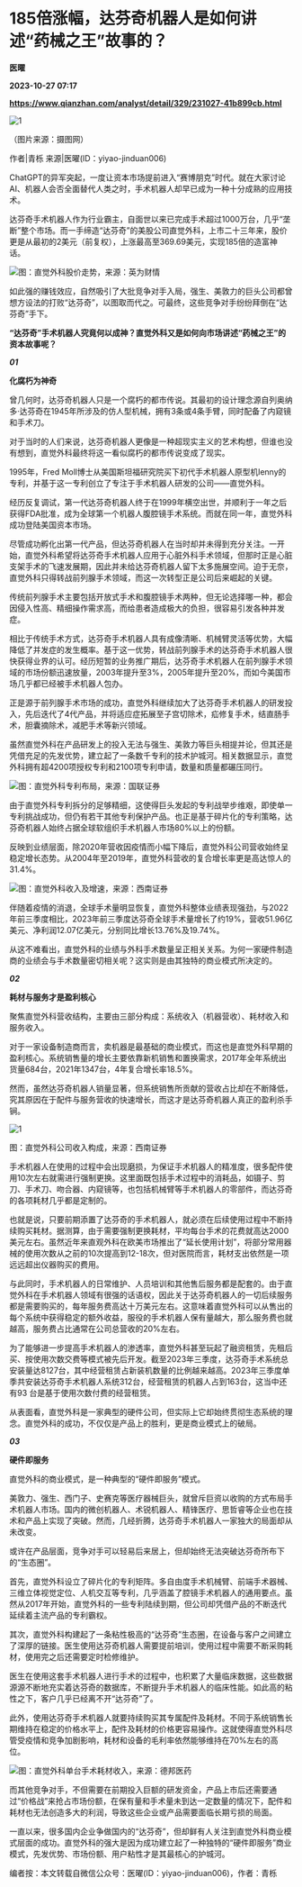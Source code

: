 # 185倍涨幅，达芬奇机器人是如何讲述“药械之王”故事的？
**医曜**

**2023-10-27 07:17**

**https://www.qianzhan.com/analyst/detail/329/231027-41b899cb.html**

![1](https://img3.qianzhan.com/news/202310/27/20231027-407814c99df9826a_760x5000.jpg)

（图片来源：摄图网）

作者|青栎 来源|医曜(ID：yiyao-jinduan006)

ChatGPT的异军突起，一度让资本市场提前进入“赛博朋克”时代。就在大家讨论AI、机器人会否全面替代人类之时，手术机器人却早已成为一种十分成熟的应用技术。

达芬奇手术机器人作为行业霸主，自面世以来已完成手术超过1000万台，几乎“垄断”整个市场。而一手缔造“达芬奇”的美股公司直觉外科，上市二十三年来，股价更是从最初的2美元（前复权），上涨最高至369.69美元，实现185倍的造富神话。

![](https://img3.qianzhan.com/news/202310/27/20231027-5040e15a47183879_600x5000.png)图：直觉外科股价走势，来源：英为财情

如此强的赚钱效应，自然吸引了大批竞争对手入局，强生、美敦力的巨头公司都曾想方设法的打败“达芬奇”，以图取而代之。可最终，这些竞争对手纷纷拜倒在“达芬奇”手下。

**“达芬奇”手术机器人究竟何以成神？直觉外科又是如何向市场讲述“药械之王”的资本故事呢？**

_**01**_

**化腐朽为神奇**

曾几何时，达芬奇机器人只是一个腐朽的都市传说。其最初的设计理念源自列奥纳多·达芬奇在1945年所涉及的仿人型机械，拥有3条或4条手臂，同时配备了内窥镜和手术刀。

对于当时的人们来说，达芬奇机器人更像是一种超现实主义的艺术构想，但谁也没有想到，直觉外科最终将这一看似腐朽的都市传说变成了现实。

1995年，Fred Moll博士从美国斯坦福研究院买下初代手术机器人原型机lenny的专利，并基于这一专利创立了专注于手术机器人研发的公司——直觉外科。

经历反复调试，第一代达芬奇机器人终于在1999年横空出世，并顺利于一年之后获得FDA批准，成为全球第一个机器人腹腔镜手术系统。而就在同一年，直觉外科成功登陆美国资本市场。

尽管成功孵化出第一代产品，但达芬奇机器人在当时却并未得到充分关注。一开始，直觉外科希望将达芬奇手术机器人应用于心脏外科手术领域，但那时正是心脏支架手术的飞速发展期，因此并未给达芬奇机器人留下太多施展空间。迫于无奈，直觉外科只得转战前列腺手术领域，而这一次转型正是公司后来崛起的关键。

传统前列腺手术主要包括开放式手术和腹腔镜手术两种，但无论选择哪一种，都会因侵入性高、精细操作需求高，而给患者造成极大的负担，很容易引发各种并发症。

相比于传统手术方式，达芬奇手术机器人具有成像清晰、机械臂灵活等优势，大幅降低了并发症的发生概率。基于这一优势，转战前列腺手术的达芬奇手术机器人很快获得业界的认可。经历短暂的业务推广期后，达芬奇手术机器人在前列腺手术领域的市场份额迅速放量，2003年提升至3%，2005年提升至20%，而如今美国市场几乎都已经被手术机器人包办。

正是源于前列腺手术市场的成功，直觉外科继续加大了达芬奇手术机器人的研发投入，先后迭代了4代产品，并将适应症拓展至子宫切除术，疝修复手术，结直肠手术，胆囊摘除术，减肥手术等新兴领域。

虽然直觉外科在产品研发上的投入无法与强生、美敦力等巨头相提并论，但其还是凭借充足的先发优势，建立起了一条数千专利的技术护城河。相关数据显示，直觉外科拥有超4200项授权专利和2100项专利申请，数量和质量都碾压同行。

![](https://img3.qianzhan.com/news/202310/27/20231027-137862e9b5a4aaf4_600x5000.png)图：直觉外科专利布局，来源：国联证券

由于直觉外科专利拆分的足够精细，这使得巨头发起的专利战举步维艰，即使单一专利挑战成功，但仍有若干其他专利保护产品。也正是基于碎片化的专利策略，达芬奇机器人始终占据全球软组织手术机器人市场80%以上的份额。

反映到业绩层面，除2020年营收因疫情而小幅下降后，直觉外科公司营收始终呈稳定增长态势。从2004年至2019年，直觉外科营收的复合增长率更是高达惊人的31.4%。

![](https://img3.qianzhan.com/news/202310/27/20231027-ae7eb3a651f8a41a_600x5000.png)图：直觉外科收入及增速，来源：西南证券

伴随着疫情的消退，全球手术量明显恢复，直觉外科整体业绩表现强劲，与2022年前三季度相比，2023年前三季度达芬奇全球手术量增长了约19%，营收51.96亿美元、净利润12.07亿美元，分别同比增长13.76%及19.74%。

从这不难看出，直觉外科的业绩与外科手术数量呈正相关关系。为何一家硬件制造商的业绩会与手术数量密切相关呢？这实则是由其独特的商业模式所决定的。

_**02**_

**耗材与服务才是盈利核心**

聚焦直觉外科营收结构，主要由三部分构成：系统收入（机器营收）、耗材收入和服务收入。

对于一家设备制造商而言，卖机器是最基础的商业模式，而这也是直觉外科早期的盈利核心。系统销售量的增长主要依靠新机销售和置换需求，2017年全年系统出货量684台，2021年1347台，4年复合增长率18.5%。

然而，虽然达芬奇机器人销量显著，但系统销售所贡献的营收占比却在不断降低，究其原因在于配件与服务营收的快速增长，而这才是达芬奇机器人真正的盈利杀手锏。

![1](https://img3.qianzhan.com/news/202310/27/20231027-f641c83d0d91af8f_760x5000.png)

图：直觉外科公司收入构成，来源：西南证券

手术机器人在使用的过程中会出现磨损，为保证手术机器人的精准度，很多配件使用10次左右就需进行强制更换。这里面既包括手术过程中的消耗品，如镊子、剪刀、手术刀、吻合器、内窥镜等，也包括机械臂等手术机器人的零部件，而达芬奇的各项耗材几乎都是定制的。

也就是说，只要前期添置了达芬奇的手术机器人，就必须在后续使用过程中不断持续购买耗材。据测算，由于需要强制更换耗材，平均每台手术的花费就高达2000美元左右。虽然近年来直观外科在欧美市场推出了“延长使用计划”，将部分常用器械的使用次数从之前的10次提高到12-18次，但对医院而言，耗材支出依然是一项远远超出仪器购买的费用。

与此同时，手术机器人的日常维护、人员培训和其他售后服务都是配套的。由于直觉外科在手术机器人领域有很强的话语权，因此关于达芬奇机器人的一切后续服务都是需要购买的，每年服务费高达十万美元左右。这意味着直觉外科可以从售出的每个系统中获得稳定的额外收益，服役的手术机器人保有量越大，那么服务费也就越高，服务费占比通常在公司总营收的20%左右。

为了能够进一步提高手术机器人的渗透率，直觉外科甚至玩起了融资租赁，先租后买、按使用次数交费等模式被先后开发。截至2023年三季度，达芬奇手术系统总安装量达8127台，其中经营租赁占新装机数量的比例越来越高。2023年三季度单季共安装达芬奇手术机器人系统312台，经营租赁的机器人占到163台，这当中还有93 台是基于使用次数付费的经营租赁。

从表面看，直觉外科是一家典型的硬件公司，但实际上它却始终贯彻生态系统的理念。直觉外科的成功，不仅仅是产品上的胜利，更是商业模式上的破局。

_**03**_

**硬件即服务**

直觉外科的商业模式，是一种典型的“硬件即服务”模式。

美敦力、强生、西门子、史赛克等医疗器械巨头，就曾斥巨资以收购的方式布局手术机器人市场。国内的微创机器人、术锐机器人、精锋医疗、思哲睿等企业也在技术和产品上实现了突破。然而，几经折腾，达芬奇手术机器人一家独大的局面却从未改变。

或许在产品层面，竞争对手可以轻易后来居上，但却始终无法突破达芬奇所布下的“生态圈”。

首先，直觉外科设立了碎片化的专利矩阵。多自由度手术机械臂、前端手术器械、三维立体视觉定位、人机交互等专利，几乎涵盖了腔镜手术机器人的通用要点。虽然从2017年开始，直觉外科的一些专利陆续到期，但公司却凭借产品的不断迭代延续着主流产品的专利霸权。

其次，直觉外科构建起了一条粘性极高的“达芬奇”生态圈，在设备与客户之间建立了深厚的链接。医生使用达芬奇机器人需要提前培训，使用过程中需要不断采购耗材，使用完之后还需要定时检修维护。

医生在使用这套手术机器人进行手术的过程中，也积累了大量临床数据，这些数据源源不断地充实着达芬奇的数据库，不断提升手术机器人的临床性能。如此高的粘性之下，客户几乎已经离不开“达芬奇”了。

此外，使用达芬奇手术机器人就要持续购买其专属配件及耗材。不同于系统销售长期维持在稳定的价格水平上，配件及耗材的价格更容易操作。这就使得直觉外科尽管受疫情和竞争加剧影响，耗材和设备的毛利率依然能够维持在70%左右的高位。

![](https://img3.qianzhan.com/news/202310/27/20231027-90e7f7349a95530a_600x5000.png)图：直觉外科单台手术耗材收入，来源：德邦医药

而其他竞争对手，不但需要在前期投入巨额的研发资金，产品上市后还需要通过“价格战”来抢占市场份额，在保有量和手术量未到达一定数量的情况下，配件和耗材也无法创造多大的利润，导致这些企业或产品需要面临长期亏损的局面。

一直以来，很多国内企业争做国内的“达芬奇”，但却鲜有人关注到直觉外科商业模式层面的成功。直觉外科的强大是因为成功建立起了一种独特的“硬件即服务”商业模式，先发优势、市场份额、用户粘性才是其最核心的护城河。

编者按：本文转载自微信公众号：医曜(ID：yiyao-jinduan006)，作者：青栎